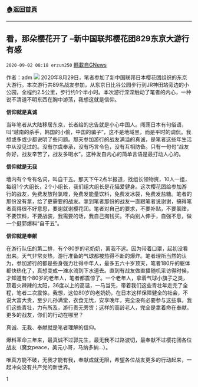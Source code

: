 ###  [:house:返回首頁](https://github.com/ourhimalayas/txt)
---

## 看，那朵樱花开了 &#8211;新中国联邦樱花团829东京大游行有感
`2020-09-02 08:18 erzun250` [轉載自GNews](https://gnews.org/zh-hant/329934/)

作者：adm
![](https://images-ext-1.discordapp.net/external/US3Z5ZXA32LxFy96YuJ3KDSE7tqfF7AiTwrSatvgAr4/https/media.discordapp.net/attachments/750459904975962273/750460398070661140/bf85b8cc035ab183.jpg?width=1049&amp;height=589)
2020年8月29日，笔者参加了新中国联邦日本樱花团组织的东京大游行。本次游行共89名战友参加，从东京日比谷公园步行到JR神田站旁边的小公园，全程约2.5公里，步行约1个半小时。本次游行深深触动了笔者的内心，一种说不清道不明东西在胸中游荡，我想这就是信仰。

**信仰就是真诚**

当年笔者从大陆移居东京，长者给的忠告就是小心中国人。闯荡日本有句俗语，叫“越南的杀手，韩国的小偷，中国的骗子”，这不是地域黑，而是平时的调侃。我想或多或少都说明了些问题。那天参加游行的战友满溢的真诚，是笔者这些年生活中从没见过的。没有尔虞奉承，没有巧言令色，没有互相防备。只有一句句“战友你好，战友辛苦了，战友多喝水”。这种发自内心的简单言语是最打动人心的。

**信仰就是无我**

墙内有个专有名词，叫自干五。那天下午2点半报道，找组长领物资，10人一组，每组1个大组长，2个小组长，我们组大组长是花猫爱健身。这次樱花团给参加游行的战友，免费发放羟氯喹，免费发能量饮料，免费发冰袋，免费发盐糖。笔者的那份没有拿，给了更需要的战友。拿到笔者那份的战友一直跟笔者说谢谢，搞得笔者真得很不好意思，要谢就谢樱花团。笔者对自己的要求，不要补贴，不要氯喹，不要饮料，不要战装，我需要的话，我自己掏钱买。不向别人伸手，自强不息，做一个挺郭爆料“自干五”。

**信仰就是奉献**

在游行队伍的第二排，有个80岁的老奶奶，离我不远。因为带着口罩，起初没看出来。天气非常炎热，游行准备的气球都被热得不断的爆炸。笔者理所当然的认为，参加游行的都是些身强力壮得中年人，最多五六十岁顶天，笔者180斤的躯体都快热化了，真想变成一滩水流到下水道去。直到有战友做直播随机采访得时候，才知道有个80岁的老年人，笔者都震惊了。一个老年人，拿着气球小旗子之类，顶着火辣辣的太阳，36度以上的高温，一马当先，带着我们这些青壮年走完了全程，笔者二次震惊。我想，这位80岁的老奶奶，在日本这样保障健全的社会，不说大富大贵，至少儿孙满堂，衣食无忧，安享晚年，完全没有必要参与这些事。我们这些青壮，力有所及，游行责无旁贷；这样的高龄老人，完全是拿着命在奉献。更多的战友，你们的行动在哪里？

真诚、无我、奉献就是笔者理解的信仰。

爆料革命三年来，最真诚不过郭先生，最无我不过路波切，最奉献不过樱花团各位战友（魔女peace，美元小哥，马纳多納…）。

唯真方能不破，无我才能有我，奉献成就无限，希望各位战友更多的行动起来，一起冲向没有共产党的新世界。

1
